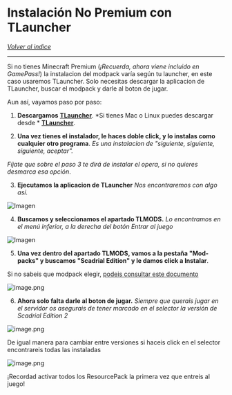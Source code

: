 # Instalación No Premium con TLauncher

[*Volver al indice*](https://github.com/rudahee/SE-Guides/blob/main/Indice.md)

---

Si no tienes Minecraft Premium (*¡Recuerda, ahora viene incluido en GamePass!*) la instalacion del modpack varía según tu launcher, en este caso usaremos TLauncher. Solo necesitas descargar la aplicacion de TLauncher, buscar el modpack y darle al boton de jugar.

Aun así, vayamos paso por paso:

1. **Descargamos** [**TLauncher**](https://tlauncher.org/installer).
	*Si tienes Mac o Linux puedes descargar desde * [**TLauncher**](https://tlauncher.org/jar).

2. **Una vez tienes el instalador, le haces doble click, y lo instalas como cualquier otro programa**. *Es una instalacion de "siguiente, siguiente, siguiente, aceptar".*

*Fíjate que sobre el paso 3 te dirá de instalar el opera, si no quieres desmarca esa opción*.

3. **Ejecutamos la aplicacion de TLauncher**
*Nos encontraremos con algo así.*

![Imagen](https://i.imgur.com/MFoMvkI.png)

4. **Buscamos y seleccionamos el apartado TLMODS.** *Lo encontramos en el menú inferior, a la derecha del botón Entrar al juego*

![Imagen](https://i.imgur.com/3eNplTj.png)

5. **Una vez dentro del apartado TLMODS, vamos a la pestaña "Mod-packs" y buscamos "Scadrial Edition" y le damos click a Instalar**.

Si no sabeis que modpack elegir, [podeis consultar este documento](https://github.com/rudahee/SE-Guides/blob/main/Guias%20de%20Instalacion/modpacks.md)

![image.png](https://i.imgur.com/WtP4wvg.png)

6. **Ahora solo falta darle al boton de jugar.** *Siempre que querais jugar en el servidor os asegurais de tener marcado en el selector la versión de Scadrial Edition 2*

![image.png](https://i.imgur.com/T45UNIL.png)

De igual manera para cambiar entre versiones si haceis click en el selector encontrareis todas las instaladas

![image.png](https://i.imgur.com/AFRceA4.png)

¡Recordad activar todos los ResourcePack la primera vez que entreis al juego!
